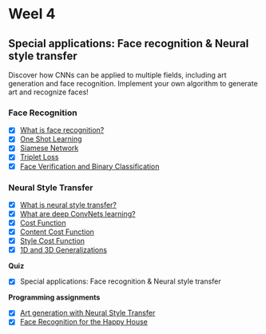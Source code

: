 # Weel 4

## Special applications: Face recognition & Neural style transfer

Discover how CNNs can be applied to multiple fields, including art generation and face recognition. Implement your own algorithm to generate art and recognize faces!

### Face Recognition
- [x] [What is face recognition?](https://www.youtube.com/watch?v=-FfMVnwXrZ0&list=PLkDaE6sCZn6Gl29AoE31iwdVwSG-KnDzF&index=32)
- [x] [One Shot Learning](https://www.youtube.com/watch?v=96b_weTZb2w&index=33&list=PLkDaE6sCZn6Gl29AoE31iwdVwSG-KnDzF)
- [x] [Siamese Network](https://www.youtube.com/watch?v=6jfw8MuKwpI&list=PLkDaE6sCZn6Gl29AoE31iwdVwSG-KnDzF&index=34)
- [x] [Triplet Loss](https://www.youtube.com/watch?v=d2XB5-tuCWU&list=PLkDaE6sCZn6Gl29AoE31iwdVwSG-KnDzF&index=35)
- [x] [Face Verification and Binary Classification](https://www.youtube.com/watch?v=0NSLgoEtdnw&list=PLkDaE6sCZn6Gl29AoE31iwdVwSG-KnDzF&index=36)

### Neural Style Transfer
- [x] [What is neural style transfer?](https://www.youtube.com/watch?v=R39tWYYKNcI&index=37&list=PLkDaE6sCZn6Gl29AoE31iwdVwSG-KnDzF)
- [x] [What are deep ConvNets learning?](https://www.youtube.com/watch?v=ChoV5h7tw5A&list=PLkDaE6sCZn6Gl29AoE31iwdVwSG-KnDzF&index=38)
- [x] [Cost Function](https://www.youtube.com/watch?v=xY-DMAJpIP4&list=PLkDaE6sCZn6Gl29AoE31iwdVwSG-KnDzF&index=39)
- [x] [Content Cost Function](https://www.youtube.com/watch?v=b1I5X3UfEYI&index=40&list=PLkDaE6sCZn6Gl29AoE31iwdVwSG-KnDzF)
- [x] [Style Cost Function](https://www.youtube.com/watch?v=QgkLfjfGul8&index=41&list=PLkDaE6sCZn6Gl29AoE31iwdVwSG-KnDzF)
- [x] [1D and 3D Generalizations](https://www.youtube.com/watch?v=Cn8AtS-9Nwc&index=42&list=PLkDaE6sCZn6Gl29AoE31iwdVwSG-KnDzF)

**Quiz**
- [x] Special applications: Face recognition & Neural style transfer

**Programming assignments**
- [x] [Art generation with Neural Style Transfer](Neural%20Style%20Transfer/Art%2BGeneration%2Bwith%2BNeural%2BStyle%2BTransfer%2B-%2Bv2.ipynb)
- [x] [Face Recognition for the Happy House](Face%20Recognition/Face%2BRecognition%2Bfor%2Bthe%2BHappy%2BHouse%2B-%2Bv3.ipynb)
